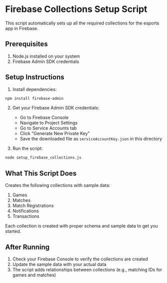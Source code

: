 # Firebase Collections Setup Script

This script automatically sets up all the required collections for the esports app in Firebase.

## Prerequisites

1. Node.js installed on your system
2. Firebase Admin SDK credentials

## Setup Instructions

1. Install dependencies:
```bash
npm install firebase-admin
```

2. Get your Firebase Admin SDK credentials:
   - Go to Firebase Console
   - Navigate to Project Settings
   - Go to Service Accounts tab
   - Click "Generate New Private Key"
   - Save the downloaded file as `serviceAccountKey.json` in this directory

3. Run the script:
```bash
node setup_firebase_collections.js
```

## What This Script Does

Creates the following collections with sample data:
1. Games
2. Matches
3. Match Registrations
4. Notifications
5. Transactions

Each collection is created with proper schema and sample data to get you started.

## After Running

1. Check your Firebase Console to verify the collections are created
2. Update the sample data with your actual data
3. The script adds relationships between collections (e.g., matching IDs for games and matches)
